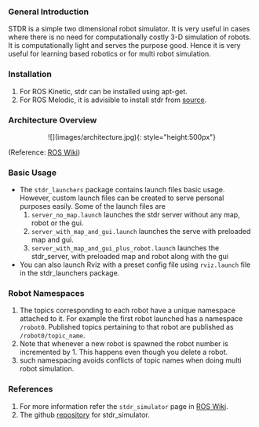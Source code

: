 ### General Introduction

STDR is a simple two dimensional robot simulator. It is very useful in cases where there is no need for computationally costly 3-D simulation of robots. It is computationally light and serves the purpose good. Hence it is very useful for learning based robotics or for multi robot simulation.

### Installation

1. For ROS Kinetic, stdr can be installed using apt-get.
2. For ROS Melodic, it is advisible to install stdr from [source](https://github.com/stdr-simulator-ros-pkg/stdr_simulator).

### Architecture Overview

<center>![](images/architecture.jpg){: style="height:500px"}</center>

(Reference: [ROS Wiki](http://wiki.ros.org/stdr_simulator))

### Basic Usage

- The ```stdr_launchers``` package contains launch files basic usage. However, custom launch files can be created to serve personal purposes easily. Some of the launch files are
	1. ```server_no_map.launch``` launches the stdr server without any map, robot or the gui.
	2. ```server_with_map_and_gui.launch``` launches the serve with preloaded map and gui.
	3. ```server_with_map_and_gui_plus_robot.launch``` launches the stdr_server, with preloaded map and robot along with the gui
- You can also launch Rviz with a preset config file using ```rviz.launch``` file in the stdr_launchers package.

### Robot Namespaces

1. The topics corresponding to each robot have a unique namespace attached to it. For example the first robot launched has a namespace ```/robot0```. Published topics pertaining to that robot are published as ```/robot0/topic_name```.
2. Note that whenever a new robot is spawned the robot number is incremented by 1. This happens even though you delete a robot.
3. such namespacing avoids conflicts of topic names when doing multi robot simulation.

### References

1. For more information refer the ```stdr_simulator``` page  in [ROS Wiki](http://wiki.ros.org/stdr_simulator).
2. The github [repository](https://github.com/stdr-simulator-ros-pkg/stdr_simulator) for stdr_simulator.
